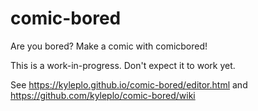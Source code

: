 # comic-bored
Are you bored? Make a comic with comicbored!

This is a work-in-progress. Don't expect it to work yet.

See https://kyleplo.github.io/comic-bored/editor.html and https://github.com/kyleplo/comic-bored/wiki
